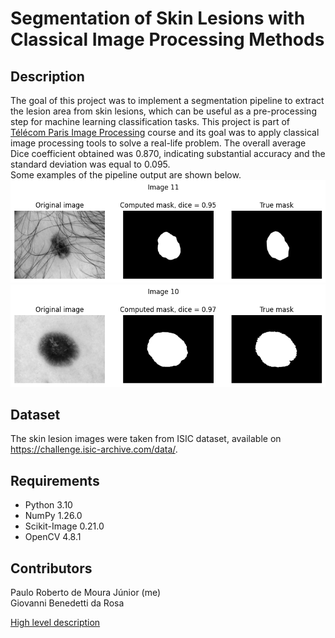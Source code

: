 # Segmentation of Skin Lesions with Classical Image Processing Methods

## Description
The goal of this project was to implement a segmentation pipeline to extract the lesion area from skin lesions, which can be useful as a pre-processing step for machine learning classification tasks. This project is part of [Télécom Paris Image Processing](https://www.telecom-paris.fr/fr/ingenieur/formation/2e-annee-orientation/image) course and its goal was to apply classical image processing tools to solve a real-life problem. The overall average Dice coefficient obtained was 0.870, indicating substantial accuracy and the standard deviation was equal to 0.095.  
Some examples of the pipeline output are shown below.
![Segmentation with skin hair](output/output1.png)
![Segmentation without skin hair](output/output2.png)

## Dataset
The skin lesion images were taken from ISIC dataset, available on https://challenge.isic-archive.com/data/.

## Requirements
* Python 3.10
* NumPy 1.26.0
* Scikit-Image 0.21.0
* OpenCV 4.8.1

## Contributors
Paulo Roberto de Moura Júnior (me)  
Giovanni Benedetti da Rosa 

[High level description](https://github.com/paulomouraj/classic_skin_segmentation/blob/main/segmentation_skin_lesions_HLD.pdf)
